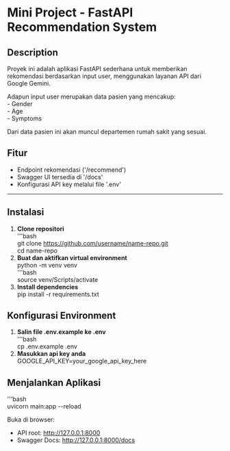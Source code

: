 # Mini Project - FastAPI Recommendation System

## Description
Proyek ini adalah aplikasi FastAPI sederhana untuk memberikan rekomendasi berdasarkan input user, menggunakan layanan API dari Google Gemini.

Adapun input user merupakan data pasien yang mencakup:  
    - Gender  
    - Age  
    - Symptoms

Dari data pasien ini akan muncul departemen rumah sakit yang sesuai.

## Fitur
- Endpoint rekomendasi ('/recommend')
- Swagger UI tersedia di '/docs'
- Konfigurasi API key melalui file '.env'

---

## Instalasi
1. **Clone repositori**  
    '''bash  
    git clone https://github.com/username/name-repo.git  
    cd name-repo
2. **Buat dan aktifkan virtual environment**  
    python -m venv venv  
    '''bash  
    source venv/Scripts/activate
3. **Install dependencies**  
    pip install -r requirements.txt

## Konfigurasi Environment
1. **Salin file .env.example ke .env**  
    '''bash  
    cp .env.example .env
2. **Masukkan api key anda**  
    GOOGLE_API_KEY=your_google_api_key_here

## Menjalankan Aplikasi
'''bash  
uvicorn main:app --reload

Buka di browser:
- API root: http://127.0.0.1:8000  
- Swagger Docs: http://127.0.0.1:8000/docs
